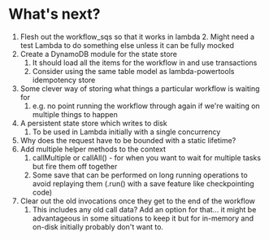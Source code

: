 # What's next?

1. Flesh out the workflow_sqs so that it works in lambda
   2. Might need a test Lambda to do something else unless it can be fully mocked
2. Create a DynamoDB module for the state store
   1. It should load all the items for the workflow in and use transactions
   2. Consider using the same table model as lambda-powertools idempotency store
5. Some clever way of storing what things a particular workflow is waiting for
   1. e.g. no point running the workflow through again if we're waiting on multiple things to happen
6. A persistent state store which writes to disk
   1. To be used in Lambda initially with a single concurrency
7. Why does the request have to be bounded with a static lifetime?
8. Add multiple helper methods to the context
   1. callMultiple or callAll() - for when you want to wait for multiple tasks but fire them off together
   2. Some save that can be performed on long running operations to avoid replaying them (.run() with a save feature like checkpointing code)
9. Clear out the old invocations once they get to the end of the workflow
   1. This includes any old call data? Add an option for that... it might be advantageous in some situations to keep it but for in-memory and on-disk initially probably don't want to.